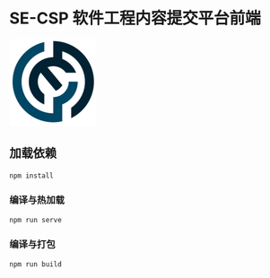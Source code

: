 # SE-CSP 软件工程内容提交平台前端

![icon](./public/logo.png)

## 加载依赖

``` 
npm install
```

### 编译与热加载

```
npm run serve
```

### 编译与打包

```
npm run build
```
